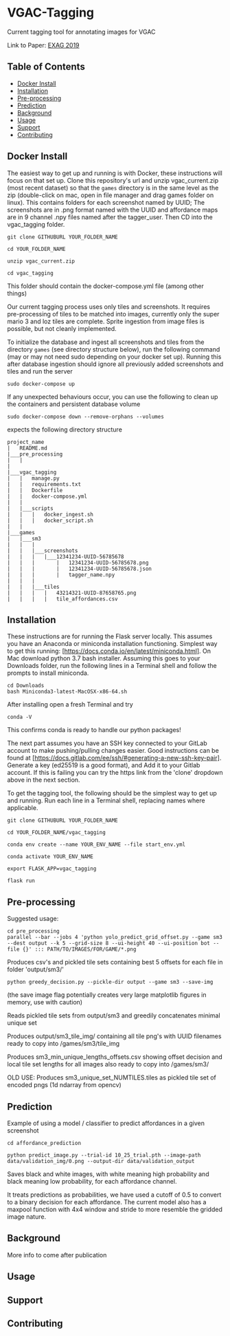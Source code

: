 # VGAC-Tagging

Current tagging tool for annotating images for VGAC

Link to Paper: [EXAG 2019](http://www.exag.org/papers/EXAG_2019_paper_13.pdf)

## Table of Contents

- [Docker Install](#docker)
- [Installation](#installation)
- [Pre-processing](#pre-processing)
- [Prediction](#prediction)
- [Background](#background)
- [Usage](#usage)
- [Support](#support)
- [Contributing](#contributing)


## Docker Install
The easiest way to get up and running is with Docker, these instructions will focus on that set up. Clone this repository's url and unzip vgac_current.zip (most recent dataset) so that the `games` directory is in the same level as the zip (double-click on mac, open in file manager and drag games folder on linux). This contains folders for each screenshot named by UUID; The screenshots are in .png format named with the UUID and affordance maps are in 9 channel .npy files named after the tagger_user. Then CD into the vgac_tagging folder.

```
git clone GITHUBURL YOUR_FOLDER_NAME

cd YOUR_FOLDER_NAME

unzip vgac_current.zip

cd vgac_tagging
```

This folder should contain the docker-compose.yml file (among other things)

Our current tagging process uses only tiles and screenshots. It requires pre-processing of tiles to be matched into images, currently only the super mario 3 and loz tiles are complete. Sprite ingestion from image files is possible, but not cleanly implemented.

To initialize the database and ingest all screenshots and tiles from the directory `games` (see directory structure below), run the following command (may or may not need sudo depending on your docker set up). Running this after database ingestion should ignore all previously added screenshots and tiles and run the server

```
sudo docker-compose up
```

If any unexpected behaviours occur, you can use the following to clean up the containers and persistent database volume
```
sudo docker-compose down --remove-orphans --volumes
```

expects the following directory structure
```
project_name
|   README.md
|___pre_processing
|   |
|
|___vgac_tagging
|   |   manage.py
|   |   requirements.txt
|   |   Dockerfile
|   |   docker-compose.yml
|   |
|   |___scripts   
|   |   |   docker_ingest.sh
|   |   |   docker_script.sh
|   |
|___games
|   |___sm3
|   |   |
|   |   |___screenshots
|   |   |   |___12341234-UUID-56785678
|   |   |       |   12341234-UUID-56785678.png
|   |   |       |   12341234-UUID-56785678.json
|   |   |       |   tagger_name.npy
|   |   |
|   |   |___tiles
|   |   |   |   43214321-UUID-87658765.png
|   |   |   |   tile_affordances.csv

```

## Installation
These instructions are for running the Flask server locally.
This assumes you have an Anaconda or miniconda installation functioning. Simplest way to get this running: [https://docs.conda.io/en/latest/miniconda.html]. On Mac download python 3.7 bash installer. Assuming this goes to your Downloads folder, run the following lines in a Terminal shell and follow the prompts to install miniconda.

```
cd Downloads
bash Miniconda3-latest-MacOSX-x86-64.sh
```
After installing open a fresh Terminal and try
```
conda -V
```
This confirms conda is ready to handle our python packages!

The next part assumes you have an SSH key connected to your GitLab account to make pushing/pulling changes easier. Good instructions can be found at [https://docs.gitlab.com/ee/ssh/#generating-a-new-ssh-key-pair]. Generate a key (ed25519 is a good format), and Add it to your Gitlab account. If this is failing you can try the https link from the 'clone' dropdown above in the next section.


To get the tagging tool, the following should be the simplest way to get up and running. Run each line in a Terminal shell, replacing names where applicable.
```
git clone GITHUBURL YOUR_FOLDER_NAME

cd YOUR_FOLDER_NAME/vgac_tagging

conda env create --name YOUR_ENV_NAME --file start_env.yml

conda activate YOUR_ENV_NAME

export FLASK_APP=vgac_tagging

flask run
```


## Pre-processing
Suggested usage:
```
cd pre_processing
parallel --bar --jobs 4 'python yolo_predict_grid_offset.py --game sm3 --dest output --k 5 --grid-size 8 --ui-height 40 --ui-position bot --file {}' ::: PATH/TO/IMAGES/FOR/GAME/*.png
```
Produces csv's and pickled tile sets containing best 5 offsets for each file in folder 'output/sm3/'

```
python greedy_decision.py --pickle-dir output --game sm3 --save-img
```
(the save image flag potentially creates very large matplotlib figures in memory, use with caution)


Reads pickled tile sets from output/sm3 and greedily concatenates minimal unique set

Produces output/sm3_tile_img/ containing all tile png's with UUID filenames ready to copy into /games/sm3/tile_img

Produces sm3_min_unique_lengths_offsets.csv showing offset decision and local tile set lengths for all images also ready to copy into /games/sm3/


OLD USE: Produces sm3_unique_set_NUMTILES.tiles as pickled tile set of encoded pngs (1d ndarray from opencv)


## Prediction

Example of using a model / classifier to predict affordances in a given screenshot
```
cd affordance_prediction

python predict_image.py --trial-id 10_25_trial.pth --image-path data/validation_img/0.png --output-dir data/validation_output
```

Saves black and white images, with white meaning high probability and black meaning low probability, for each affordance channel.

It treats predictions as probabilities, we have used a cutoff of 0.5 to convert to a binary decision for each affordance. The current model also has a maxpool function with 4x4 window and stride to more resemble the gridded image nature.

## Background

More info to come after publication

## Usage



## Support

## Contributing
